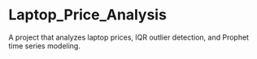 # Laptop_Price_Analysis
A project that analyzes laptop prices, IQR outlier detection, and Prophet time series modeling.
